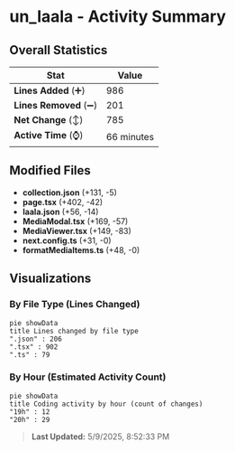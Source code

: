 # un_laala - Activity Summary 

## Overall Statistics

| Stat                   | Value                                                             |
| ---------------------- | ----------------------------------------------------------------- |
| **Lines Added** (➕)   | 986                                          |
| **Lines Removed** (➖) | 201                                        |
| **Net Change** (↕)    | 785                |
| **Active Time** (⌚)   | 66 minutes |


## Modified Files
- **collection.json** (+131, -5)
- **page.tsx** (+402, -42)
- **laala.json** (+56, -14)
- **MediaModal.tsx** (+169, -57)
- **MediaViewer.tsx** (+149, -83)
- **next.config.ts** (+31, -0)
- **formatMediaItems.ts** (+48, -0)

## Visualizations

### By File Type (Lines Changed)

```mermaid
pie showData
title Lines changed by file type
".json" : 206
".tsx" : 902
".ts" : 79
```

### By Hour (Estimated Activity Count)

```mermaid
pie showData
title Coding activity by hour (count of changes)
"19h" : 12
"20h" : 29
```


> **Last Updated:** 5/9/2025, 8:52:33 PM